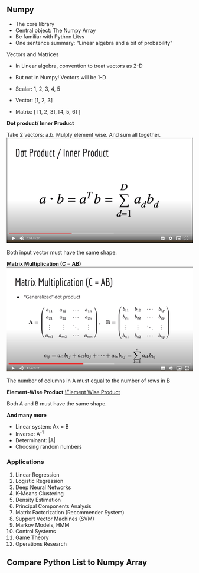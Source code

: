 ## Numpy
- The core library
- Central object: The Numpy Array
- Be familiar with Python Litss
- One sentence summary: "Linear algebra and a bit of probability" 

Vectors and Matrices
- In Linear algebra, convention to treat vectors as 2-D
- But not in Numpy! Vectors will be 1-D

- Scalar: 1, 2, 3, 4, 5
- Vector: [1, 2, 3]
- Matrix:
	[
		[1, 2, 3],
		[4, 5, 6]
	]

**Dot product/ Inner Product**

Take 2 vectors: a.b. Mulply element wise. And sum all together.
![Multiply vector](images/dotvector.png)

Both input vector must have the same shape.

**Matrix Multiplication (C = AB)**
![Matrix multiplication](images/matrixmultiplication.png)

The number of columns in A must equal to the number of rows in B 

**Element-Wise Product**
[!Element Wise Product](images/elementwiseproduct.png)

Both A and B must have the same shape.

**And many more**
- Linear system: Ax = B
- Inverse: A<sup>-1</sup>
- Determinant: |A|
- Choosing random numbers

### Applications
1. Linear Regression
2. Logistic Regression
3. Deep Neural Networks
4. K-Means Clustering
5. Density Estimation
6. Principal Components Analysis
7. Matrix Factorization (Recommender System)
8. Support Vector Machines (SVM)
9. Markov Models, HMM
10. Control Systems
11. Game Theory
12. Operations Research

## Compare Python List to Numpy Array

